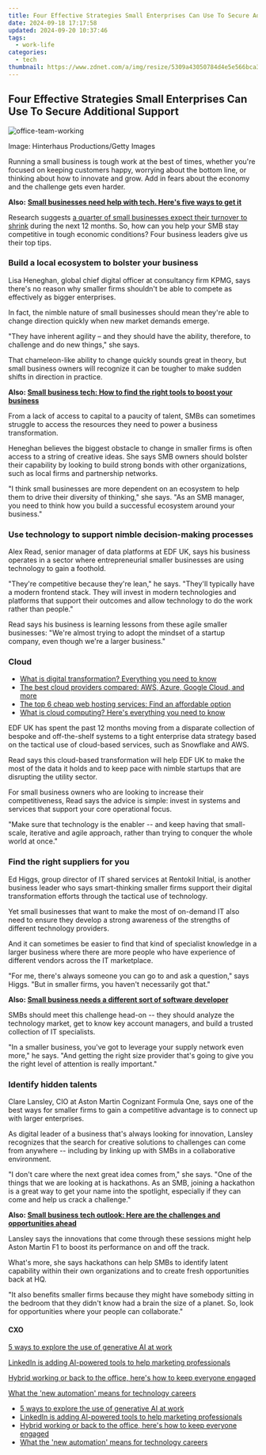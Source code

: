 ```yaml
---
title: Four Effective Strategies Small Enterprises Can Use To Secure Additional Support
date: 2024-09-18 17:17:58
updated: 2024-09-20 10:37:46
tags:
  - work-life
categories:
  - tech
thumbnail: https://www.zdnet.com/a/img/resize/5309a43050784d4e5e566bca3b4b0560d7c9f305/2023/02/23/b7fd0407-416d-47b2-ac6b-ed400509b76d/office-team-working.jpg?width=278&height=156&fit=crop&auto=webp
---
```


## Four Effective Strategies Small Enterprises Can Use To Secure Additional Support

![office-team-working](https://www.zdnet.com/a/img/resize/e3e26e261244b388fb44ca49b6384c3630cb571e/2023/02/23/b7fd0407-416d-47b2-ac6b-ed400509b76d/office-team-working.jpg?auto=webp&width=1280)

Image: Hinterhaus Productions/Getty Images

Running a small business is tough work at the best of times, whether you're focused on keeping customers happy, worrying about the bottom line, or thinking about how to innovate and grow. Add in fears about the economy and the challenge gets even harder.

**Also:** [**Small businesses need help with tech. Here's five ways to get it**](https://www.zdnet.com/article/small-businesses-need-more-help-with-tech-here-are-five-ways-to-get-it/)

Research suggests [a quarter of small businesses expect their turnover to shrink](https://www.businessleader.co.uk/quarter-uk-smes-expecting-business-to-shrink-2023/) during the next 12 months. So, how can you help your SMB stay competitive in tough economic conditions? Four business leaders give us their top tips.

### Build a local ecosystem to bolster your business  

Lisa Heneghan, global chief digital officer at consultancy firm KPMG, says there's no reason why smaller firms shouldn't be able to compete as effectively as bigger enterprises. 

In fact, the nimble nature of small businesses should mean they're able to change direction quickly when new market demands emerge.

"They have inherent agility – and they should have the ability, therefore, to challenge and do new things," she says.

That chameleon-like ability to change quickly sounds great in theory, but small business owners will recognize it can be tougher to make sudden shifts in direction in practice.

**Also: [Small business tech: How to find the right tools to boost your business](https://www.zdnet.com/article/small-business-tech-how-to-find-the-right-tools-to-boost-your-business/)**

From a lack of access to capital to a paucity of talent, SMBs can sometimes struggle to access the resources they need to power a business transformation.

Heneghan believes the biggest obstacle to change in smaller firms is often access to a string of creative ideas. She says SMB owners should bolster their capability by looking to build strong bonds with other organizations, such as local firms and partnership networks.

"I think small businesses are more dependent on an ecosystem to help them to drive their diversity of thinking," she says. "As an SMB manager, you need to think how you build a successful ecosystem around your business."

### Use technology to support nimble decision-making processes

Alex Read, senior manager of data platforms at EDF UK, says his business operates in a sector where entrepreneurial smaller businesses are using technology to gain a foothold.

"They're competitive because they're lean," he says. "They'll typically have a modern frontend stack. They will invest in modern technologies and platforms that support their outcomes and allow technology to do the work rather than people."

Read says his business is learning lessons from these agile smaller businesses: "We're almost trying to adopt the mindset of a startup company, even though we're a larger business." 

### Cloud

* [​What is digital transformation? Everything you need to know](https://www.zdnet.com/article/what-is-digital-transformation-everything-you-need-to-know-about-how-technology-is-reshaping/)
* [The best cloud providers compared: AWS, Azure, Google Cloud, and more](https://www.zdnet.com/article/the-top-cloud-providers-of-2021-aws-microsoft-azure-google-cloud-hybrid-saas/)
* [The top 6 cheap web hosting services: Find an affordable option](https://www.zdnet.com/article/best-cheap-web-hosting/)
* [What is cloud computing? Here's everything you need to know](https://www.zdnet.com/article/what-is-cloud-computing-everything-you-need-to-know-about-the-cloud/)

EDF UK has spent the past 12 months moving from a disparate collection of bespoke and off-the-shelf systems to a tight enterprise data strategy based on the tactical use of cloud-based services, such as Snowflake and AWS.

Read says this cloud-based transformation will help EDF UK to make the most of the data it holds and to keep pace with nimble startups that are disrupting the utility sector.

For small business owners who are looking to increase their competitiveness, Read says the advice is simple: invest in systems and services that support your core operational focus.

"Make sure that technology is the enabler -- and keep having that small-scale, iterative and agile approach, rather than trying to conquer the whole world at once."

### Find the right suppliers for you 

Ed Higgs, group director of IT shared services at Rentokil Initial, is another business leader who says smart-thinking smaller firms support their digital transformation efforts through the tactical use of technology.

Yet small businesses that want to make the most of on-demand IT also need to ensure they develop a strong awareness of the strengths of different technology providers.

And it can sometimes be easier to find that kind of specialist knowledge in a larger business where there are more people who have experience of different vendors across the IT marketplace. 

"For me, there's always someone you can go to and ask a question," says Higgs. "But in smaller firms, you haven't necessarily got that."

**Also: [Small business needs a different sort of software developer](https://www.zdnet.com/article/small-business-needs-a-different-sort-of-software-developer/)**

SMBs should meet this challenge head-on -- they should analyze the technology market, get to know key account managers, and build a trusted collection of IT specialists.

"In a smaller business, you've got to leverage your supply network even more," he says. "And getting the right size provider that's going to give you the right level of attention is really important."

### Identify hidden talents

Clare Lansley, CIO at Aston Martin Cognizant Formula One, says one of the best ways for smaller firms to gain a competitive advantage is to connect up with larger enterprises.

As digital leader of a business that's always looking for innovation, Lansley recognizes that the search for creative solutions to challenges can come from anywhere -- including by linking up with SMBs in a collaborative environment.

"I don't care where the next great idea comes from," she says. "One of the things that we are looking at is hackathons. As an SMB, joining a hackathon is a great way to get your name into the spotlight, especially if they can come and help us crack a challenge." 

**Also: [Small business tech outlook: Here are the challenges and opportunities ahead](https://www.zdnet.com/article/small-business-tech-outlook-challenges-and-opportunities-ahead/)**

Lansley says the innovations that come through these sessions might help Aston Martin F1 to boost its performance on and off the track. 

What's more, she says hackathons can help SMBs to identify latent capability within their own organizations and to create fresh opportunities back at HQ.

"It also benefits smaller firms because they might have somebody sitting in the bedroom that they didn't know had a brain the size of a planet. So, look for opportunities where your people can collaborate."

#### CXO

[5 ways to explore the use of generative AI at work](https://www.zdnet.com/article/6-ways-business-leaders-are-exploring-generative-ai-at-work/ "5 ways to explore the use of generative AI at work")

[LinkedIn is adding AI-powered tools to help marketing professionals](https://www.zdnet.com/article/linkedin-is-adding-ai-powered-tools-to-help-marketing-professionals/ "LinkedIn is adding AI-powered tools to help marketing professionals")

[Hybrid working or back to the office, here's how to keep everyone engaged](https://www.zdnet.com/article/hybrid-working-or-back-to-the-office-heres-how-to-keep-everyone-engaged/ "Hybrid working or back to the office, here's how to keep everyone engaged")

[What the 'new automation' means for technology careers](https://www.zdnet.com/article/what-the-new-automation-means-for-technology-careers/ "What the 'new automation' means for technology careers")

* [5 ways to explore the use of generative AI at work](https://www.zdnet.com/article/6-ways-business-leaders-are-exploring-generative-ai-at-work/ "5 ways to explore the use of generative AI at work")
* [LinkedIn is adding AI-powered tools to help marketing professionals](https://www.zdnet.com/article/linkedin-is-adding-ai-powered-tools-to-help-marketing-professionals/ "LinkedIn is adding AI-powered tools to help marketing professionals")
* [Hybrid working or back to the office, here's how to keep everyone engaged](https://www.zdnet.com/article/hybrid-working-or-back-to-the-office-heres-how-to-keep-everyone-engaged/ "Hybrid working or back to the office, here's how to keep everyone engaged")
* [What the 'new automation' means for technology careers](https://www.zdnet.com/article/what-the-new-automation-means-for-technology-careers/ "What the 'new automation' means for technology careers")

<ins class="adsbygoogle"
     style="display:block"
     data-ad-format="autorelaxed"
     data-ad-client="ca-pub-7571918770474297"
     data-ad-slot="1223367746"></ins>



<ins class="adsbygoogle"
     style="display:block"
     data-ad-client="ca-pub-7571918770474297"
     data-ad-slot="8358498916"
     data-ad-format="auto"
     data-full-width-responsive="true"></ins>
